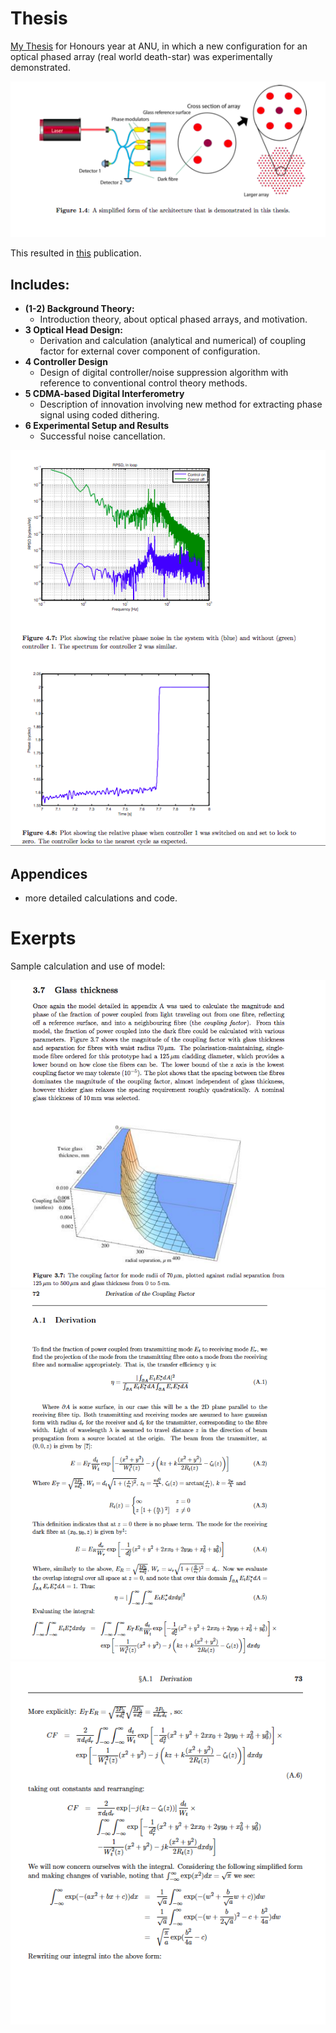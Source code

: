 # Thesis
[My Thesis](https://github.com/emalikides/Thesis/blob/main/Honours_thesis_Emmanuel_Malikides.pdf) for Honours year at ANU,
in which a new configuration for an optical phased array (real world death-star) was experimentally demonstrated.

![architecture](arch.png)

This resulted in [this](https://opg.optica.org/ao/abstract.cfm?uri=ao-53-22-4881) publication.

## Includes: 
- **(1-2) Background Theory:**
  + Introduction theory, about optical phased arrays, and motivation.
- **3 Optical Head Design:**
  + Derivation and calculation (analytical and numerical) of coupling factor for external cover component of configuration.
- **4 Controller Design**
  + Design of digital controller/noise suppression algorithm with reference to conventional control theory methods.
- **5 CDMA-based Digital Interferometry**
  + Description of innovation involving new method for extracting phase signal using coded dithering.
- **6 Experimental Setup and Results**
  + Successful noise cancellation.

![controller](p_42.png)
## Appendices
- more detailed calculations and code.

# Exerpts
Sample calculation and use of model:

![Visuals from model](p_24.png)
![pointing angle derivation](p_72.png)
![pointing angle derivation](p_73.png)
